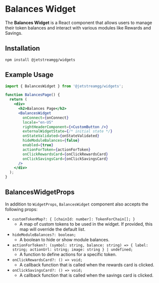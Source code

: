 # Balances Widget

The **Balances Widget** is a React component that allows users to manage their token balances and interact with various modules like Rewards and Savings.

## Installation

```shell
npm install @jetstreamgg/widgets
```

## Example Usage

```jsx
import { BalancesWidget } from '@jetstreamgg/widgets';

function BalancesPage() {
  return (
    <div>
      <h2>Balances Page</h2>
      <BalancesWidget
        onConnect={onConnect}
        locale="en-US"
        rightHeaderComponent={<CustomButton />}
        externalWidgetState={/* initial state */}
        onStateValidated={onStateValidated}
        hideModuleBalances={false}
        enabled={true}
        actionForToken={actionForToken}
        onClickRewardsCard={onClickRewardsCard}
        onClickSavingsCard={onClickSavingsCard}
      />
    </div>
  );
}
```

## BalancesWidgetProps

In addition to `WidgetProps`, `BalancesWidget` component also accepts the following props:

- `customTokenMap?: { [chainId: number]: TokenForChain[]; }`
  - A map of custom tokens to be used in the widget. If provided, this map will override the default list.
- `hideModuleBalances?: boolean;`
  - A boolean to hide or show module balances.
- `actionForToken?: (symbol: string, balance: string) => { label: string; actionUrl: string; image: string } | undefined;`
  - A function to define actions for a specific token.
- `onClickRewardsCard?: () => void;`
  - A callback function that is called when the rewards card is clicked.
- `onClickSavingsCard?: () => void;`
  - A callback function that is called when the savings card is clicked.
